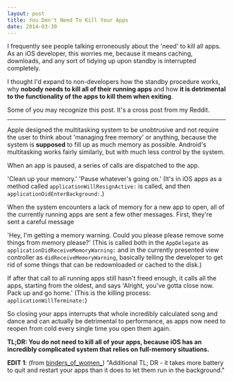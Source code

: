 ```yaml
---
layout: post
title: You Don't Need To Kill Your Apps
date: 2014-03-30
---
```

I frequently see people talking erroneously about the 'need' to kill all apps. As
an iOS developer, this worries me, because it means caching, downloads, and any
sort of tidying up upon standby is interrupted completely.

I thought I'd expand to non-developers how the standby procedure works,
why **nobody needs to kill all of their running apps** and how
**it is detrimental to the functionality of the apps to kill them when exiting**.

Some of you may recognize this post. It's a cross post from my Reddit.

---

Apple designed the multitasking system to be unobtrusive and not require the
user to think about 'managing free memory' or anything, because the system is
**supposed** to fill up as much memory as possible. Android's multitasking
works fairly similarly, but with much less control by the system.

When an app is paused, a series of calls are dispatched to the app.

'Clean up your memory.' 'Pause whatever's going on.' (It's in iOS apps as a
method called `applicationWillResignActive:` is called, and then
`applicationDidEnterBackground:`.)

When the system encounters a lack of memory for a new app to open, all of the
currently running apps are sent a few other messages. First, they're sent a
careful message

'Hey, I'm getting a memory warning. Could you please please remove some things
from memory please?' (This is called both in the `AppDelegate` as
`applicationDidReceiveMemoryWarning:` and in the currently presented
view controller as `didReceiveMemoryWarning`, basically telling the developer
to get rid of some things that can be redownloaded or cached to the disk.)

If after that call to all running apps still hasn't freed enough, it calls all
the apps, starting from the oldest, and says 'Alright, you've gotta close now.
Pack up and go home.' (This is the killing process: `applicationWillTerminate:`)

So closing your apps interrupts that whole incredibly calculated song and dance
and can actually be detrimental to performance, as apps now need to reopen from
cold every single time you open them again.

**TL;DR: You do not need to kill all of your apps, because iOS has an incredibly
complicated system that relies on full-memory situations.**

**EDIT 1**: (from [binders\_of\_women\_](http://reddit.com/u/binders\_\of\_\women_)) "Additional TL; DR - it
takes more battery to quit and restart your apps than it does to let them run in
the background."
